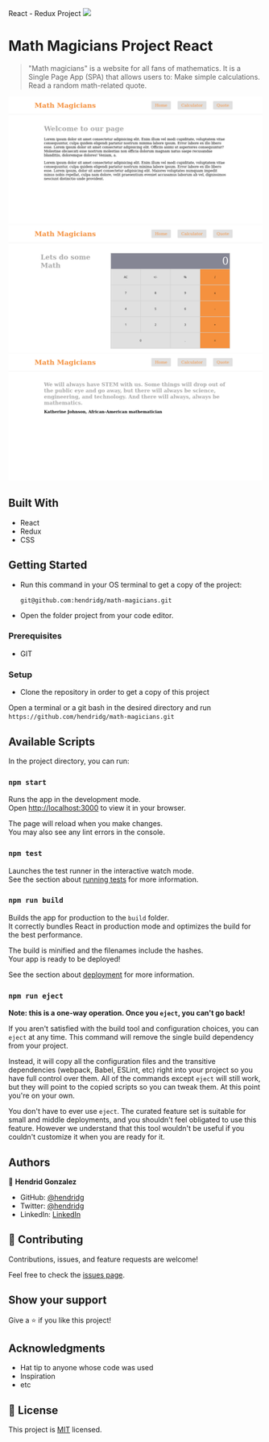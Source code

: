 React - Redux Project
![](https://img.shields.io/badge/Microverse-blueviolet)

# Math Magicians Project React

> "Math magicians" is a website for all fans of mathematics. It is a Single Page App (SPA) that allows users to:
> Make simple calculations.
> Read a random math-related quote.

![screenshot](./react-screenshot-03.png)
![screenshot](./react-screenshot-02.png)
![screenshot](./react-screenshot-01.png)

## Built With

- React
- Redux
- CSS

## Getting Started

- Run this command in your OS terminal to get a copy of the project:

  ```
  git@github.com:hendridg/math-magicians.git
  ```

- Open the folder project from your code editor.

### Prerequisites

- GIT

### Setup

- Clone the repository in order to get a copy of this project

Open a terminal or a git bash in the desired directory and run `https://github.com/hendridg/math-magicians.git`

## Available Scripts

In the project directory, you can run:

### `npm start`

Runs the app in the development mode.\
Open [http://localhost:3000](http://localhost:3000) to view it in your browser.

The page will reload when you make changes.\
You may also see any lint errors in the console.

### `npm test`

Launches the test runner in the interactive watch mode.\
See the section about [running tests](https://facebook.github.io/create-react-app/docs/running-tests) for more information.

### `npm run build`

Builds the app for production to the `build` folder.\
It correctly bundles React in production mode and optimizes the build for the best performance.

The build is minified and the filenames include the hashes.\
Your app is ready to be deployed!

See the section about [deployment](https://facebook.github.io/create-react-app/docs/deployment) for more information.

### `npm run eject`

**Note: this is a one-way operation. Once you `eject`, you can't go back!**

If you aren't satisfied with the build tool and configuration choices, you can `eject` at any time. This command will remove the single build dependency from your project.

Instead, it will copy all the configuration files and the transitive dependencies (webpack, Babel, ESLint, etc) right into your project so you have full control over them. All of the commands except `eject` will still work, but they will point to the copied scripts so you can tweak them. At this point you're on your own.

You don't have to ever use `eject`. The curated feature set is suitable for small and middle deployments, and you shouldn't feel obligated to use this feature. However we understand that this tool wouldn't be useful if you couldn't customize it when you are ready for it.

## Authors

👤 **Hendrid Gonzalez**

- GitHub: [@hendridg](https://github.com/hendridg)
- Twitter: [@hendridg](https://twitter.com/hendridg)
- LinkedIn: [LinkedIn](https://linkedin.com/in/hendridg)

## 🤝 Contributing

Contributions, issues, and feature requests are welcome!

Feel free to check the [issues page](https://github.com/hendridg/capstone-javascript/issues).

## Show your support

Give a ⭐️ if you like this project!

## Acknowledgments

- Hat tip to anyone whose code was used
- Inspiration
- etc

## 📝 License

This project is [MIT](./MIT.md) licensed.
